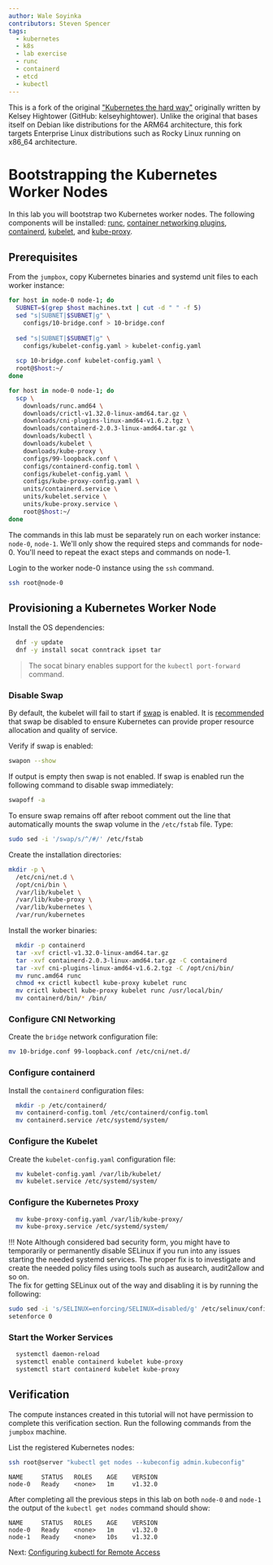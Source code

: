 ```yaml
---
author: Wale Soyinka
contributors: Steven Spencer
tags:
  - kubernetes
  - k8s
  - lab exercise
  - runc
  - containerd
  - etcd
  - kubectl
---
```


This is a fork of the original ["Kubernetes the hard way"](https://github.com/kelseyhightower/kubernetes-the-hard-way) originally written by Kelsey Hightower (GitHub: kelseyhightower).
Unlike the original that bases itself on Debian like distributions for the ARM64 architecture, this fork targets Enterprise Linux distributions such as Rocky Linux running on x86_64 architecture.

# Bootstrapping the Kubernetes Worker Nodes

In this lab you will bootstrap two Kubernetes worker nodes. The following components will be installed: [runc](https://github.com/opencontainers/runc), [container networking plugins](https://github.com/containernetworking/cni), [containerd](https://github.com/containerd/containerd), [kubelet](https://kubernetes.io/docs/admin/kubelet), and [kube-proxy](https://kubernetes.io/docs/concepts/cluster-administration/proxies).

## Prerequisites

From the `jumpbox`, copy Kubernetes binaries and systemd unit files to each worker instance:

```bash
for host in node-0 node-1; do
  SUBNET=$(grep $host machines.txt | cut -d " " -f 5)
  sed "s|SUBNET|$SUBNET|g" \
    configs/10-bridge.conf > 10-bridge.conf 
    
  sed "s|SUBNET|$SUBNET|g" \
    configs/kubelet-config.yaml > kubelet-config.yaml
    
  scp 10-bridge.conf kubelet-config.yaml \
  root@$host:~/
done
```

```bash
for host in node-0 node-1; do
  scp \
    downloads/runc.amd64 \
    downloads/crictl-v1.32.0-linux-amd64.tar.gz \
    downloads/cni-plugins-linux-amd64-v1.6.2.tgz \
    downloads/containerd-2.0.3-linux-amd64.tar.gz \
    downloads/kubectl \
    downloads/kubelet \
    downloads/kube-proxy \
    configs/99-loopback.conf \
    configs/containerd-config.toml \
    configs/kubelet-config.yaml \
    configs/kube-proxy-config.yaml \
    units/containerd.service \
    units/kubelet.service \
    units/kube-proxy.service \
    root@$host:~/
done
```

The commands in this lab must be separately run on each worker instance: `node-0`, `node-1`. We'll only show the required steps and commands for node-0. You'll need to repeat the exact steps and commands on node-1. 

Login to the worker node-0 instance using the `ssh` command.

```bash
ssh root@node-0
```

## Provisioning a Kubernetes Worker Node

Install the OS dependencies:

```bash
  dnf -y update
  dnf -y install socat conntrack ipset tar
```

> The socat binary enables support for the `kubectl port-forward` command.

### Disable Swap

By default, the kubelet will fail to start if [swap](https://help.ubuntu.com/community/SwapFaq) is enabled. It is [recommended](https://github.com/kubernetes/kubernetes/issues/7294) that swap be disabled to ensure Kubernetes can provide proper resource allocation and quality of service.

Verify if swap is enabled:

```bash
swapon --show
```

If output is empty then swap is not enabled. If swap is enabled run the following command to disable swap immediately:

```bash
swapoff -a
```

To ensure swap remains off after reboot comment out the line that automatically mounts the swap volume in the `/etc/fstab` file. Type:

```bash
sudo sed -i '/swap/s/^/#/' /etc/fstab
```

Create the installation directories:

```bash
mkdir -p \
  /etc/cni/net.d \
  /opt/cni/bin \
  /var/lib/kubelet \
  /var/lib/kube-proxy \
  /var/lib/kubernetes \
  /var/run/kubernetes
```

Install the worker binaries:

```bash
  mkdir -p containerd
  tar -xvf crictl-v1.32.0-linux-amd64.tar.gz
  tar -xvf containerd-2.0.3-linux-amd64.tar.gz -C containerd
  tar -xvf cni-plugins-linux-amd64-v1.6.2.tgz -C /opt/cni/bin/
  mv runc.amd64 runc
  chmod +x crictl kubectl kube-proxy kubelet runc 
  mv crictl kubectl kube-proxy kubelet runc /usr/local/bin/
  mv containerd/bin/* /bin/
```

### Configure CNI Networking

Create the `bridge` network configuration file:

```bash
mv 10-bridge.conf 99-loopback.conf /etc/cni/net.d/
```

### Configure containerd

Install the `containerd` configuration files:

```bash
  mkdir -p /etc/containerd/
  mv containerd-config.toml /etc/containerd/config.toml
  mv containerd.service /etc/systemd/system/
```

### Configure the Kubelet

Create the `kubelet-config.yaml` configuration file:

```bash
  mv kubelet-config.yaml /var/lib/kubelet/
  mv kubelet.service /etc/systemd/system/
```

### Configure the Kubernetes Proxy

```bash
  mv kube-proxy-config.yaml /var/lib/kube-proxy/
  mv kube-proxy.service /etc/systemd/system/
```

!!! Note
  Although considered bad security form, you might have to temporarily or permanently disable SELinux if you run into any issues starting the needed systemd services. The proper fix is to investigate and create the needed policy files using tools such as ausearch, audit2allow and so on.  
  The fix for getting SELinux out of the way and disabling it is by running the following:
  
  ```bash
  sudo sed -i 's/SELINUX=enforcing/SELINUX=disabled/g' /etc/selinux/config
  setenforce 0
  ```

### Start the Worker Services

```bash
  systemctl daemon-reload
  systemctl enable containerd kubelet kube-proxy
  systemctl start containerd kubelet kube-proxy
```

## Verification

The compute instances created in this tutorial will not have permission to complete this verification section. Run the following commands from the `jumpbox` machine.

List the registered Kubernetes nodes:

```bash
ssh root@server "kubectl get nodes --kubeconfig admin.kubeconfig"
```

```
NAME     STATUS   ROLES    AGE    VERSION
node-0   Ready    <none>   1m     v1.32.0
```

After completing all the previous steps in this lab on both `node-0` and `node-1` the output of the `kubectl get nodes` command should show:

```
NAME     STATUS   ROLES    AGE    VERSION
node-0   Ready    <none>   1m     v1.32.0
node-1   Ready    <none>   10s    v1.32.0
```



Next: [Configuring kubectl for Remote Access](lab10-configuring-kubectl.md)
